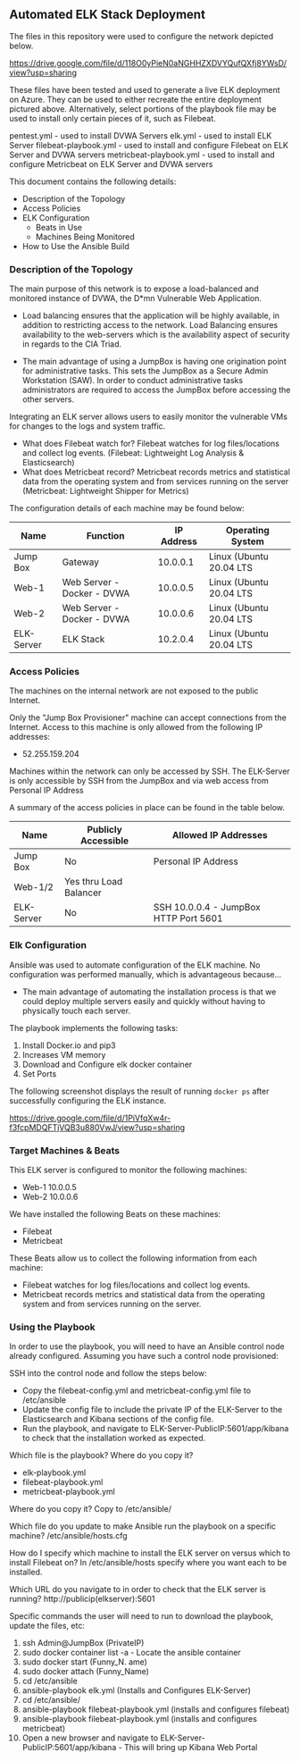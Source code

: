 ## Automated ELK Stack Deployment

The files in this repository were used to configure the network depicted below.

https://drive.google.com/file/d/118O0yPieN0aNGHHZXDVYQufQXfj8YWsD/view?usp=sharing

These files have been tested and used to generate a live ELK deployment on Azure. They can be used to either recreate the entire deployment pictured above. Alternatively, select portions of the playbook file may be used to install only certain pieces of it, such as Filebeat.

pentest.yml - used to install DVWA Servers
elk.yml - used to install ELK Server
filebeat-playbook.yml - used to install and configure Filebeat on ELK Server and DVWA servers
metricbeat-playbook.yml - used to install and configure Metricbeat on ELK Server and DVWA servers


This document contains the following details:
- Description of the Topology
- Access Policies
- ELK Configuration
  - Beats in Use
  - Machines Being Monitored
- How to Use the Ansible Build


### Description of the Topology

The main purpose of this network is to expose a load-balanced and monitored instance of DVWA, the D*mn Vulnerable Web Application.

- Load balancing ensures that the application will be highly available, in addition to restricting access to the network. Load Balancing ensures availability to the web-servers which is the availability aspect of security in regards to the CIA Triad.

- The main advantage of using a JumpBox is having one origination point for administrative tasks. This sets the JumpBox as a Secure Admin Workstation (SAW). In order to conduct administrative tasks administrators are required to access the JumpBox before accessing the other servers.

Integrating an ELK server allows users to easily monitor the vulnerable VMs for changes to the logs and system traffic.
- What does Filebeat watch for? Filebeat watches for log files/locations and collect log events. (Filebeat: Lightweight Log Analysis & Elasticsearch)
- What does Metricbeat record? Metricbeat records metrics and statistical data from the operating system and from services running on the server (Metricbeat: Lightweight Shipper for Metrics)

The configuration details of each machine may be found below:

| Name       | Function                   | IP Address | Operating System        |
|------------|----------------------------|------------|-------------------------|
| Jump Box   | Gateway                    | 10.0.0.1   | Linux (Ubuntu 20.04 LTS |
| Web-1      | Web Server - Docker - DVWA | 10.0.0.5   | Linux (Ubuntu 20.04 LTS |
| Web-2      | Web Server - Docker - DVWA | 10.0.0.6   | Linux (Ubuntu 20.04 LTS |
| ELK-Server | ELK Stack	              | 10.2.0.4   | Linux (Ubuntu 20.04 LTS |

### Access Policies

The machines on the internal network are not exposed to the public Internet. 

Only the "Jump Box Provisioner" machine can accept connections from the Internet. Access to this machine is only allowed from the following IP addresses: 

- 52.255.159.204

Machines within the network can only be accessed by SSH. The ELK-Server is only accessible by SSH from the JumpBox and via web access from Personal IP Address

A summary of the access policies in place can be found in the table below.

| Name       | Publicly Accessible    | Allowed IP Addresses |
|------------|------------------------|----------------------|
| Jump Box   | No                     | Personal IP Address  |
| Web-1/2    | Yes thru Load Balancer |                      |
| ELK-Server | No                     | SSH 10.0.0.4 - JumpBox HTTP Port 5601 |

### Elk Configuration

Ansible was used to automate configuration of the ELK machine. No configuration was performed manually, which is advantageous because...
- The main advantage of automating the installation process is that we could deploy multiple servers easily and quickly without having to physically touch each server.

The playbook implements the following tasks:

1. Install Docker.io and pip3
2. Increases VM memory
3. Download and Configure elk docker container
4. Set Ports

The following screenshot displays the result of running `docker ps` after successfully configuring the ELK instance.

https://drive.google.com/file/d/1PiVfqXw4r-f3fcpMDQFTjVQB3u880VwJ/view?usp=sharing

### Target Machines & Beats
This ELK server is configured to monitor the following machines:

- Web-1 10.0.0.5
- Web-2 10.0.0.6

We have installed the following Beats on these machines:
- Filebeat
- Metricbeat

These Beats allow us to collect the following information from each machine:
 - Filebeat watches for log files/locations and collect log events.
 - Metricbeat records metrics and statistical data from the operating system and from services running on the server.

### Using the Playbook
In order to use the playbook, you will need to have an Ansible control node already configured. Assuming you have such a control node provisioned: 

SSH into the control node and follow the steps below:
- Copy the filebeat-config.yml and metricbeat-config.yml file to /etc/ansible
- Update the config file to include the private IP of the ELK-Server to the Elasticsearch and Kibana sections of the config file.
- Run the playbook, and navigate to ELK-Server-PublicIP:5601/app/kibana to check that the installation worked as expected.

Which file is the playbook? Where do you copy it?
- elk-playbook.yml
- filebeat-playbook.yml
- metricbeat-playbook.yml 

Where do you copy it?
Copy to /etc/ansible/

Which file do you update to make Ansible run the playbook on a specific machine?
/etc/ansible/hosts.cfg

How do I specify which machine to install the ELK server on versus which to install Filebeat on?
In /etc/ansible/hosts specify where you want each to be installed.

Which URL do you navigate to in order to check that the ELK server is running?
http://publicip(elkserver):5601

Specific commands the user will need to run to download the playbook, update the files, etc:

1. ssh Admin@JumpBox (PrivateIP)
2. sudo docker container list -a - Locate the ansible container
3. sudo docker start (Funny_N. ame)
4. sudo docker attach (Funny_Name)
5. cd /etc/ansible
6. ansible-playbook elk.yml (Installs and Configures ELK-Server)
7. cd /etc/ansible/
8. ansible-playbook filebeat-playbook.yml (installs and configures filebeat)
9. ansible-playbook filebeat-playbook.yml (installs and configures metricbeat)
10. Open a new browser and navigate to ELK-Server-PublicIP:5601/app/kibana - This will bring up Kibana Web Portal
